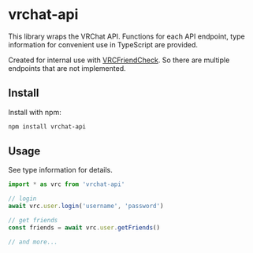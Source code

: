 # vrchat-api

This library wraps the VRChat API.
Functions for each API endpoint, type information for convenient use in TypeScript are provided.

Created for internal use with [VRCFriendCheck](https://github.com/mnao305/VRCFriendCheck). So there are multiple endpoints that are not implemented.

## Install

Install with npm:

```sh
npm install vrchat-api
```

## Usage

See type information for details.

```javascript
import * as vrc from 'vrchat-api'

// login
await vrc.user.login('username', 'password')

// get friends
const friends = await vrc.user.getFriends()

// and more...
```
